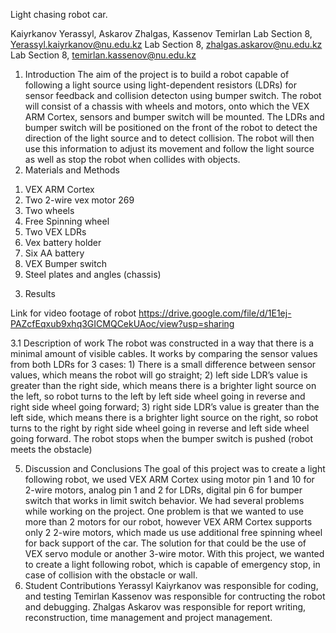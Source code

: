 Light chasing robot car.

Kaiyrkanov Yerassyl, Askarov Zhalgas, Kassenov Temirlan
Lab Section 8, Yerassyl.kaiyrkanov@nu.edu.kz
Lab Section 8, zhalgas.askarov@nu.edu.kz
Lab Section 8, temirlan.kassenov@nu.edu.kz

1.	Introduction
The aim of the project is to build a robot capable of following a light source using light-dependent resistors (LDRs) for sensor feedback and collision detecton using bumper switch. The robot will consist of a chassis with wheels and motors, onto which the VEX ARM Cortex, sensors and bumper switch will be mounted. The LDRs and bumper switch will be positioned on the front of the robot to detect the direction of the light source and to detect collision. The robot will then use this information to adjust its movement and follow the light source as well as stop the robot when collides with objects.
2.	Materials and Methods
1)	VEX ARM Cortex
2)	Two 2-wire vex motor 269
3)	Two wheels
4)	Free Spinning  wheel
5)	Two VEX LDRs 
6)	Vex battery holder
7)	Six AA battery
8)	VEX Bumper switch
9)	Steel plates and angles (chassis)
3.	Results

Link for video footage of robot
https://drive.google.com/file/d/1E1ej-PAZcfEqxub9xhq3GICMQCekUAoc/view?usp=sharing

3.1	Description of work
The robot was constructed in a way that there is a minimal amount of visible cables. It works by comparing the sensor values from both LDRs for 3 cases: 1) There is a small difference between sensor values, which means the robot will go straight; 2) left side LDR’s value is greater than the right side, which means there is a brighter light source on the left, so robot turns to the left by left side wheel going in reverse and right side wheel going forward; 3) right side LDR’s value is greater than the left side, which means there is a brighter light source on the right, so robot turns to the right by right side wheel going in reverse and left side wheel going forward. The robot stops when the bumper switch is pushed (robot meets the obstacle)




5.	Discussion and Conclusions
The goal of this project was to create a light following robot, we used VEX ARM Cortex using motor pin 1 and 10 for 2-wire motors, analog pin 1 and 2 for LDRs, digital pin 6 for bumper switch that works in limit switch behavior. We had several problems while working on the project. One problem is that we wanted to use more than 2 motors for our robot, however VEX ARM Cortex supports only 2 2-wire motors, which made us use additional free spinning wheel for back support of the car. The solution for that could be the use of VEX servo module or another 3-wire motor.
	With this project, we wanted to create a light following robot, which is capable of emergency stop, in case of collision with the obstacle or wall. 
6.	Student Contributions
Yerassyl Kaiyrkanov was responsible for coding, and testing
Temirlan Kassenov was responsible for contructing the robot and debugging.
Zhalgas Askarov was responsible for report writing, reconstruction, time management and project management. 
